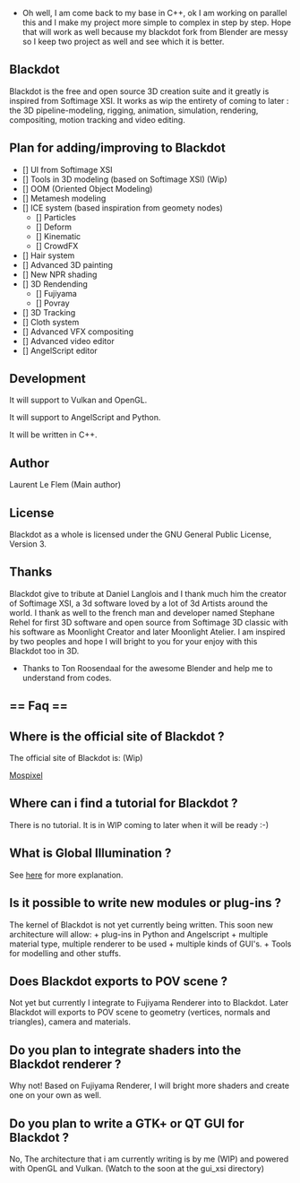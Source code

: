 - Oh well, I am come back to my base in C++, ok I am working on parallel this and I make my project more simple to complex in step by step. Hope that will work as well because my blackdot fork from Blender are messy so I keep two project as well and see which it is better.


Blackdot
-------------

Blackdot is the free and open source 3D creation suite and it greatly is inspired from Softimage XSI.
It works as wip the entirety of coming to later : the 3D pipeline-modeling, rigging, animation, simulation,
rendering, compositing, motion tracking and video editing.


Plan for adding/improving to Blackdot
-------------

- [] UI from Softimage XSI
- [] Tools in 3D modeling (based on Softimage XSI) (Wip)
- [] OOM (Oriented Object Modeling)
- [] Metamesh modeling
- [] ICE system (based inspiration from geomety nodes)
	- [] Particles
	- [] Deform
	- [] Kinematic
	- [] CrowdFX
- [] Hair system
- [] Advanced 3D painting
- [] New NPR shading
- [] 3D Rendending
	- [] Fujiyama
	- [] Povray
- [] 3D Tracking
- [] Cloth system
- [] Advanced VFX compositing
- [] Advanced video editor 
- [] AngelScript editor


Development
-------------

It will support to Vulkan and OpenGL.

It will support to AngelScript and Python.

It will be written in C++.


Author
-------------

Laurent Le Flem (Main author)


License
-------------

Blackdot as a whole is licensed under the GNU General Public License, Version 3.


Thanks
-------------

Blackdot give to tribute at Daniel Langlois and I thank much him the creator of Softimage XSI, a 3d software loved by a lot of 3d Artists around the world. 
I thank as well to the french man and developer named Stephane Rehel for first 3D software and open source from Softimage 3D classic with his software as Moonlight Creator and later Moonlight Atelier. 
I am inspired by two peoples and hope I will bright to you for your enjoy with this Blackdot too in 3D.

- Thanks to Ton Roosendaal for the awesome Blender and help me to understand from codes.



== Faq ==
-------------


Where is the official site of Blackdot ?
-------------

  The official site of Blackdot is: (Wip)

  [Mospixel](https://www.mospixel.com)



Where can i find a tutorial for Blackdot ?
-------------

  There is no tutorial. It is in WIP coming to later when it will be ready :-)


What is Global Illumination ?
-------------

See [here](https://en.wikipedia.org/wiki/Global_illumination) for more explanation.



Is it possible to write new modules or plug-ins ?
-------------

  The kernel of Blackdot is not yet currently being written. This soon new
  architecture will allow:
    + plug-ins in Python and Angelscript
    + multiple material type, multiple renderer to be used
    + multiple kinds of GUI's.
	+ Tools for modelling and other stuffs.



Does Blackdot exports to POV scene ?
-------------

  Not yet but currently I integrate to Fujiyama Renderer into to Blackdot. Later Blackdot will exports to POV scene to geometry (vertices, normals and triangles), camera and materials.



Do you plan to integrate shaders into the Blackdot renderer ?
-------------

  Why not! Based on Fujiyama Renderer, I will bright more shaders and create one on your own as well.



Do you plan to write a GTK+ or QT GUI for Blackdot ?
----------------------------------------------------------------------------

  No, The architecture that i am currently writing is by me (WIP) and powered with OpenGL and Vulkan. (Watch to the soon at the gui_xsi directory)


